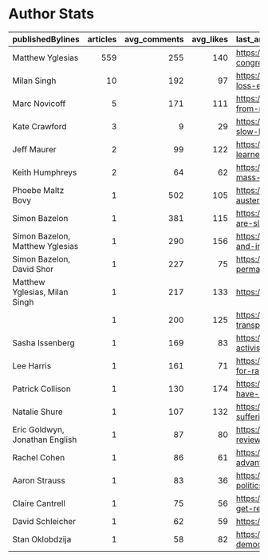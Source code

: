 # Author Stats

| publishedBylines                |   articles |   avg_comments |   avg_likes | last_article                                                         |
|:--------------------------------|-----------:|---------------:|------------:|:---------------------------------------------------------------------|
| Matthew Yglesias                |        559 |            255 |         140 | https://www.slowboring.com/p/secret-congress-delivers-more-good      |
| Milan Singh                     |         10 |            192 |          97 | https://www.slowboring.com/p/deadweight-loss-explained               |
| Marc Novicoff                   |          5 |            171 |         111 | https://www.slowboring.com/p/farewell-from-marc-the-intern           |
| Kate Crawford                   |          3 |              9 |          29 | https://www.slowboring.com/p/reminder-slow-boring-book-club-thursday |
| Jeff Maurer                     |          2 |             99 |         122 | https://www.slowboring.com/p/what-we-learned-from-the-scotland       |
| Keith Humphreys                 |          2 |             64 |          62 | https://www.slowboring.com/p/to-reduce-mass-incarceration-reduce     |
| Phoebe Maltz Bovy               |          1 |            502 |         105 | https://www.slowboring.com/p/pro-life-austerity-good-luck-with       |
| Simon Bazelon                   |          1 |            381 |         115 | https://www.slowboring.com/p/democrats-are-sleepwalking-into-a       |
| Simon Bazelon, Matthew Yglesias |          1 |            290 |         156 | https://www.slowboring.com/p/the-rise-and-importance-of-secret       |
| Simon Bazelon, David Shor       |          1 |            227 |          75 | https://www.slowboring.com/p/a-permanent-ctc-expansion-with-a        |
| Matthew Yglesias, Milan Singh   |          1 |            217 |         133 | https://www.slowboring.com/p/shifting-left                           |
|                                 |          1 |            200 |         125 | https://www.slowboring.com/p/for-transportation-innovation-to        |
| Sasha Issenberg                 |          1 |            169 |          83 | https://www.slowboring.com/p/abortion-activists-must-learn-to        |
| Lee Harris                      |          1 |            161 |          71 | https://www.slowboring.com/p/the-case-for-rapprochement-with-russia  |
| Patrick Collison                |          1 |            130 |         174 | https://www.slowboring.com/p/we-could-have-universal-covid-vaccines  |
| Natalie Shure                   |          1 |            107 |         132 | https://www.slowboring.com/p/the-suffering-is-real-but-there-is      |
| Eric Goldwyn, Jonathan English  |          1 |             87 |          80 | https://www.slowboring.com/p/amtrak-review                           |
| Rachel Cohen                    |          1 |             86 |          61 | https://www.slowboring.com/p/medicare-advantage                      |
| Aaron Strauss                   |          1 |             83 |          36 | https://www.slowboring.com/p/electoral-politics-on-an-unfair-playing |
| Claire Cantrell                 |          1 |             75 |          56 | https://www.slowboring.com/p/its-time-to-get-real-about-climate      |
| David Schleicher                |          1 |             62 |          59 | https://www.slowboring.com/p/eric-adams                              |
| Stan Oklobdzija                 |          1 |             58 |          82 | https://www.slowboring.com/p/cities-democracy-multiparty             |
